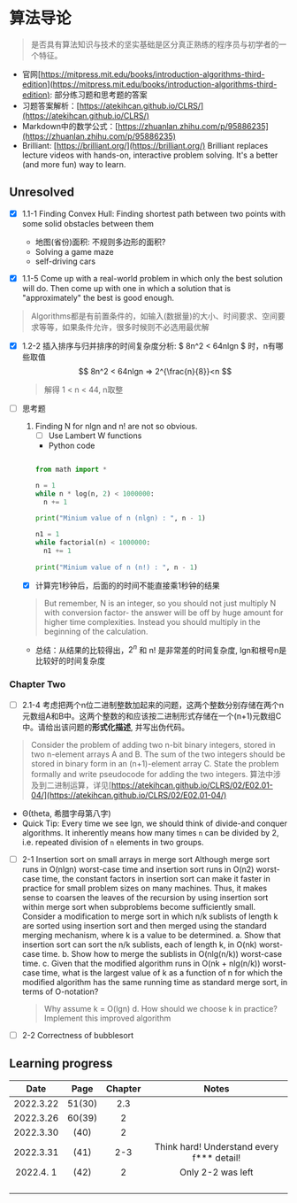 
# 算法导论

> 是否具有算法知识与技术的坚实基础是区分真正熟练的程序员与初学者的一个特征。

- 官网[https://mitpress.mit.edu/books/introduction-algorithms-third-edition](https://mitpress.mit.edu/books/introduction-algorithms-third-edition): 部分练习题和思考题的答案
- 习题答案解析：[https://atekihcan.github.io/CLRS/](https://atekihcan.github.io/CLRS/)
- Markdown中的数学公式：[https://zhuanlan.zhihu.com/p/95886235](https://zhuanlan.zhihu.com/p/95886235)
- Brilliant: [https://brilliant.org/](https://brilliant.org/) Brilliant replaces lecture videos with hands-on, interactive problem solving. It's a better (and more fun) way to learn.



## Unresolved
- [x] 1.1-1 Finding Convex Hull: Finding shortest path between two points with some solid obstacles between them
    - 地图(省份)面积: 不规则多边形的面积?
    - Solving a game maze
    - self-driving cars
    
- [x] 1.1-5 Come up with a real-world problem in which only the best solution will do. Then come up with one in which a solution that is "approximately" the best is good enough.
> Algorithms都是有前置条件的，如输入(数据量)的大小、时间要求、空间要求等等，如果条件允许，很多时候则不必选用最优解

- [x] 1.2-2 插入排序与归并排序的时间复杂度分析: $ 8n^2 < 64nlgn $ 时，n有哪些取值
    $$
    8n^2 < 64nlgn => 2^{\frac{n}{8}}<n
    $$
    
    > 解得 1 < n < 44, n取整

- [ ] 思考题
  1. Finding N for nlgn and n! are not so obvious. 
     - [ ] Use Lambert W functions
     - Python code
     ```python
     
     from math import *
     
     n = 1
     while n * log(n, 2) < 1000000:
       n += 1
       
     print("Minium value of n (nlgn) : ", n - 1)
     
     n1 = 1
     while factorial(n) < 1000000:
       n1 += 1
       
     print("Minium value of n (n!) : ", n - 1)
     
     ```
  - [x] 计算完1秒钟后，后面的的时间不能直接乘1秒钟的结果
  > But remember, N is an integer, so you should not just multiply N with conversion factor- the answer will be off by huge amount for higher time complexities. Instead you should multiply in the beginning of the calculation.
  - 总结：从结果的比较得出，$2^n$ 和 n! 是非常差的时间复杂度, lgn和根号n是比较好的时间复杂度


### Chapter Two
  - [ ] 2.1-4 考虑把两个n位二进制整数加起来的问题，这两个整数分别存储在两个n元数组A和B中。这两个整数的和应该按二进制形式存储在一个(n+1)元数组C中。请给出该问题的**形式化描述**, 并写出伪代码。
  > Consider the problem of adding two n-bit binary integers, stored in two n-element arrays A and B. The sum of the two integers should be stored in binary form in an (n+1)-element array C. State the problem formally and write pseudocode for adding the two integers.
  > 算法中涉及到二进制运算，详见[https://atekihcan.github.io/CLRS/02/E02.01-04/](https://atekihcan.github.io/CLRS/02/E02.01-04/)

- Θ(theta, 希腊字母第八字)
- Quick Tip: Every time we see lgn, we should think of divide-and conquer algorithms. It inherently means how many times `n` can be divided by 2, i.e. repeated division of `n` elements in two groups.
- [ ] 2-1 Insertion sort on small arrays in merge sort
    Although merge sort runs in O(nlgn) worst-case time and insertion sort runs in O(n2) worst-case time, the constant factors in insertion sort can make it faster in practice for small problem sizes on many machines. Thus, it makes sense to coarsen the leaves of the recursion by using insertion sort within merge sort when subproblems become sufficiently small. Consider a modification to merge sort in which n/k sublists of length k are sorted using insertion sort and then merged using the standard merging mechanism, where k is a value to be determined.
    a. Show that insertion sort can sort the n/k sublists, each of length k, in O(nk) worst-case time.
    b. Show how to merge the sublists in O(nlg(n/k)) worst-case time.
    c. Given that the modified algorithm runs in O(nk + nlg(n/k)) worst-case time, what is the largest value of k as a function of n for which the modified algorithm has the same running time as standard merge sort, in terms of O-notation?
    > Why assume k = O(lgn)
    d. How should we choose k in practice?
    > Implement this improved algorithm
- [ ] 2-2 Correctness of bubblesort



## Learning progress

|   Date    |  Page  | Chapter | Notes |
| :-------: | :----: | :-----: | :---: |
| 2022.3.22 | 51(30) |   2.3   |                                           |
| 2022.3.26 | 60(39) |   2     |                                           |
| 2022.3.30 | (40)   |   2     |                                           |
| 2022.3.31 | (41)   |   2-3   | Think hard! Understand every f*** detail! |
| 2022.4. 1 | (42)   |   2     | Only 2-2 was left                         |
|           |        |         |                                           |
|           |        |         |                                           |
|           |        |         |                                           |
|           |        |         |                                           |











